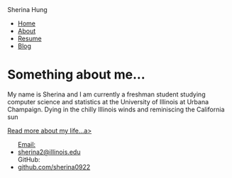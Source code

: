 
<html>
	<head>
		Sherina Hung
	</head>
	<body>
		<nav>
    		<ul>
        		<li><a href="/">Home</a></li>
	        	<li><a href="/About">About</a></li>
        		<li><a href="/Resume">Resume</a></li>
        		<li><a href="/Blog">Blog</a></li>
    		</ul>
		</nav>
		<div class="container">
    		<div class="blurb">
        		<h1>Something about me...</h1>
				<p>My name is Sherina and I am currently a freshman student studying computer science and					statistics at the University of Illinois at Urbana Champaign. Dying in the chilly   					Illinois winds and reminiscing the California sun</p>
				<p><a href="/about">Read more about my life...a></p>
		<footer>
    		<ul>
        		Email: <li><a href="mailto:sherina2@illinois.edu">sherina2@illinois.edu</a></li>
        		GitHub: <li><a href="https://github.com/sherina0922">github.com/sherina0922</a></li>
			</ul>
		</footer>
	</body>
</html>

